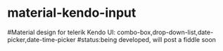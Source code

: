 # material-kendo-input
#Material design for telerik Kendo UI: combo-box,drop-down-list,date-picker,date-time-picker
#status:being developed, will post a fiddle soon
